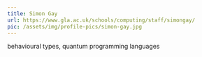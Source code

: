 ```yaml
---
title: Simon Gay
url: https://www.gla.ac.uk/schools/computing/staff/simongay/
pic: /assets/img/profile-pics/simon-gay.jpg
---
```

behavioural types, quantum programming languages
